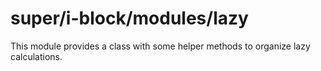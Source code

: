 # super/i-block/modules/lazy

This module provides a class with some helper methods to organize lazy calculations.
